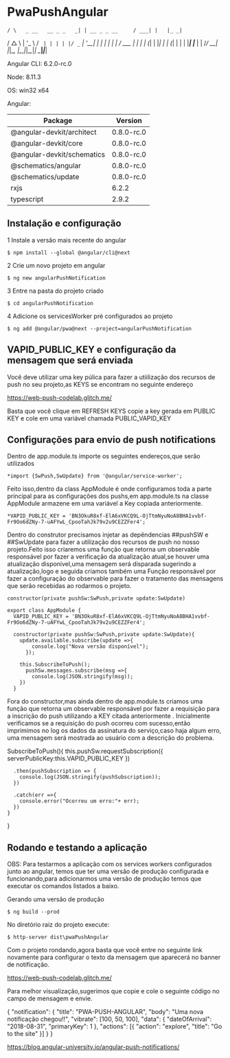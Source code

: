 # PwaPushAngular

    / \   _ __   __ _ _   _| | __ _ _ __     / ___| |   |_ _|
   / △ \ | '_ \ / _` | | | | |/ _` | '__|   | |   | |    | |
  / ___ \| | | | (_| | |_| | | (_| | |      | |___| |___ | |
 /_/   \_\_| |_|\__, |\__,_|_|\__,_|_|       \____|_____|___|

Angular CLI: 6.2.0-rc.0

Node: 8.11.3

OS: win32 x64

Angular:


Package                      |Version
-----------------------------|-------------------------
@angular-devkit/architect    |0.8.0-rc.0
@angular-devkit/core         |0.8.0-rc.0
@angular-devkit/schematics   |0.8.0-rc.0
@schematics/angular          |0.8.0-rc.0
@schematics/update           |0.8.0-rc.0
rxjs                         |6.2.2
typescript                   |2.9.2


## Instalação e configuração

1 Instale a versão mais recente do angular  

	$ npm install --global @angular/cli@next

2 Crie um novo projeto em angular

	$ ng new angularPushNotification

3 Entre na pasta do projeto criado

	$ cd angularPushNotification

4 Adicione os servicesWorker pré configurados ao projeto

	$ ng add @angular/pwa@next --project=angularPushNotification



## VAPID_PUBLIC_KEY e configuração da mensagem que será enviada 

Você deve utilizar uma key púlica para fazer a utiilização dos recursos de push no seu projeto,as KEYS se encontram no seguinte endereço

https://web-push-codelab.glitch.me/

Basta que você clique em REFRESH KEYS copie a key gerada em PUBLIC KEY e cole em uma variável chamada PUBLIC_VAPID_KEY 


## Configurações para envio de push notifications 

Dentro de app.module.ts importe os seguintes endereços,que serão utilizados

	*import {SwPush,SwUpdate} from '@angular/service-worker';

Feito isso,dentro da class AppModule é onde configuramos toda a parte principal para as configurações
dos pushs,em app.module.ts na classe AppModule armazene em uma variável a Key copiada anteriormente.

	*VAPID_PUBLIC_KEY = 'BN3OkuR8xf-ElA6xVKCQ9L-OjTtmNyuNoA8BHA1vvbf-Fr9Oo6dZNy-7-uAFYwL_CpooTahJk79v2u9CEZZFer4';	

Dentro do construtor precisamos injetar as depêndencias ##pushSW e ##SwUpdate para fazer a utilização dos recursos de push no nosso projeto.Feito isso criaremos uma função que retorna um observable responsável por fazer a verificação da atualização atual,se houver uma atualização disponível,uma mensagem será disparada sugerindo a atualização,logo e seguida criamos também uma Função responsável por fazer a configuração do observable para fazer o tratamento das mensagens que serão recebidas ao rodarmos o projeto.
	
	constructor(private pushSw:SwPush,private update:SwUpdate)

	export class AppModule { 
	  VAPID_PUBLIC_KEY = 'BN3OkuR8xf-ElA6xVKCQ9L-OjTtmNyuNoA8BHA1vvbf-Fr9Oo6dZNy-7-uAFYwL_CpooTahJk79v2u9CEZZFer4';
	 
	  constructor(private pushSw:SwPush,private update:SwUpdate){ 
	    update.available.subscribe(update =>{
	        console.log("Nova versão disponível");
	      });
        
        this.SubscribeToPush();
	      pushSw.messages.subscribe(msg =>{
	        console.log(JSON.stringify(msg));
        })
      }
      
Fora do constructor,mas ainda dentro de app.module.ts criamos uma função que retorna um observable responsável por fazer a requisição para a inscrição do push utilizando a KEY citada anteriormente . Inicialmente verificamos se a requisição do push ocorreu com sucesso,então imprimimos no log os dados da assinatura do serviço,caso haja algum erro, uma mensagem será mostrada ao usuário com a descrição do problema.


 SubscribeToPush(){
      this.pushSw.requestSubscription({
        serverPublicKey:this.VAPID_PUBLIC_KEY
      })

      .then(pushSubscription => {
        console.log(JSON.stringify(pushSubscription));
      })
      
      .catch(err =>{
        console.error("Ocorreu um erro:"+ err);
      })
    }
  }	



## Rodando e testando a aplicação

OBS: Para testarmos a aplicação com os services workers configurados junto ao angular, temos que ter uma versão de produção configurada e funcionando,para adicionarmos uma versão de produção temos que executar os comandos listados a baixo.


Gerando uma versão de produção

	$ ng build --prod 


No diretório raiz do projeto execute:
	
	$ http-server dist\pwaPushAngular


Com o projeto rondando,agora basta que você entre no seguinte link novamente para configurar o texto da mensagem que aparecerá no banner de notificação.

https://web-push-codelab.glitch.me/


Para melhor visualização,sugerimos que copie e cole o seguinte código no campo de mensagem e envie.

{ 
        "notification": { 
            "title": "PWA-PUSH-ANGULAR", 
            "body": "Uma nova notificação chegou!!", 
            "vibrate": [100, 50, 100], 
            "data": { 
                "dateOfArrival": "2018-08-31",
                "primaryKey": 1 
            }, 
            "actions": [{ 
                "action": "explore", 
                "title": "Go to the site" 
            }] 
        }
}





https://blog.angular-university.io/angular-push-notifications/
